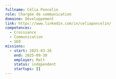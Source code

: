 ```yaml
---
fullname: Célia Poncelin
role: Chargée de communication
domaine: Développement
link: https://www.linkedin.com/in/celiaponcelin/
competences:
  - Croissance
  - Communication
  - SEO
missions:
  - start: 2025-03-26
    end: 2025-09-30
    employer: Malt
    status: independent
    startups: []
---
```

